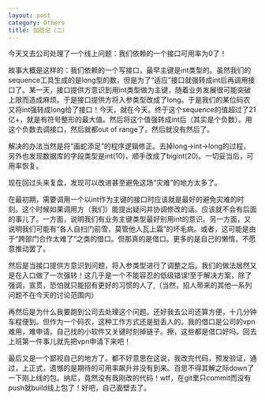 ```yaml
---
layout: post
category: Others
title: 加班记（二）
---
```


今天又去公司处理了一个线上问题：我们依赖的一个接口可用率为0了！

故事大概是这样的：我们依赖的一个写接口，最早主键是int类型的。虽然我们的sequence工具生成的是long型的数，但是为了“适应”接口就强转成int后再调用接口了。某一天，接口提供方意识到用int类型做为主键，随着业务发展很可能突破上限而造成麻烦。于是接口提供方将入参类型改成了long。于是我们的某位码农又将int强转成long给了接口！今天，就在今天。终于这个sequence的值超过了21亿+，就是有符号整形的最大值。然后将这个值强转成int后（其实是个负数）。用这个负数去调接口，然后就都out of range了。然后就没有然后了。

解决的办法当然是将“画蛇添足”的程序逻辑修正。去掉long->int->long的过程，另外也发现数据库的字段类型是int(10)，顺手改成了bigint(20)。一切妥当后，可用率恢复。

现在回过头来复盘，发现可以改进甚至避免这场“灾难”的地方太多了。

在最初期，需要调用一个以int作为主键的接口时应该就是最好的避免灾难的时刻。这个时候如果调用方（我们）能提出疑问并协调修改的话。应该就不会有后面的事儿了。一方面，说明我们有业务主键类型最好别用int的意识。另一方面，又说明我们可能有“各人自扫门前雪，莫管他人瓦上霜”的坏毛病。或者，这可能是由于“跨部门合作太难了”之类的借口。但那真的是借口。更多的是自己的懒惰，不愿意推动罢了。

然后是当接口提供方意识到问题，将入参类型进行了调整之后。我们的做法居然又是在入口做了一次强转！这几乎是一个不能容忍的低级错误!至于解决方案，除了强调，宣贯，恐怕就只能招有更好的习惯的人了,（当然，招人带来的其他一系列问题不在今天的讨论范围内）

再然后是为什么我要跑到公司去处理这个问题。还好我去公司还算方便，十几分钟车程便到。但作为一个码农，这种工作方式还是挺丢人的。我的借口是公司的vpn难用，难申请。自己找的小软件又关键时刻掉链子。擦，这些都是借口好吗。回去上班第一件事儿就先把vpn申请下来吧！

最后又是一个鄙视自己的地方了。都不好意思在这说，我改完代码，预发验证，通过，上正式，遗憾的是期待的可用率飙升并没有到来。百思不得其解之际down了一下刚上线的包。纳尼，竟然没有我刚改的代码！wtf，在git里只commit而没有push就build线上包了！好吧，自己面壁去了。

